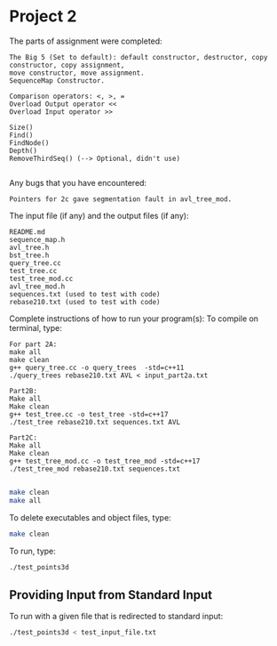 # Project 2

The parts of assignment were completed:
```
The Big 5 (Set to default): default constructor, destructor, copy constructor, copy assignment,
move constructor, move assignment.
SequenceMap Constructor.

Comparison operators: <, >, =
Overload Output operator <<
Overload Input operator >>

Size()
Find()
FindNode()
Depth()
RemoveThirdSeq() (--> Optional, didn't use)


```

Any bugs that you have encountered: 
```
Pointers for 2c gave segmentation fault in avl_tree_mod.
```

The input file (if any) and the output files (if any):
```
README.md
sequence_map.h
avl_tree.h
bst_tree.h
query_tree.cc
test_tree.cc
test_tree_mod.cc
avl_tree_mod.h
sequences.txt (used to test with code)
rebase210.txt (used to test with code)

```

Complete instructions of how to run your program(s):
To compile on terminal, type: 
```
For part 2A:
make all
make clean
g++ query_tree.cc -o query_trees  -std=c++11
./query_trees rebase210.txt AVL < input_part2a.txt

Part2B:
Make all
Make clean
g++ test_tree.cc -o test_tree -std=c++17
./test_tree rebase210.txt sequences.txt AVL

Part2C:
Make all
Make clean
g++ test_tree_mod.cc -o test_tree_mod -std=c++17
./test_tree_mod rebase210.txt sequences.txt 


```

```bash
make clean
make all
```

To delete executables and object files, type:

```bash
make clean
```

To run, type:

```bash
./test_points3d
```

## Providing Input from Standard Input

To run with a given file that is redirected to standard input:

```bash
./test_points3d < test_input_file.txt
```
